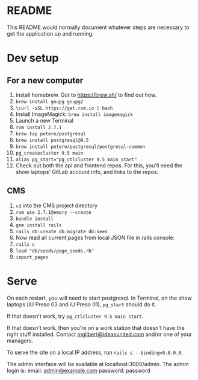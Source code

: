 # README

This README would normally document whatever steps are necessary to get the
application up and running.

# Dev setup

## For a new computer

1. install homebrew. Got to https://brew.sh/ to find out how.
2. `brew install gnupg gnupg2`
3. `\curl -sSL https://get.rvm.io | bash`
4. Install ImageMagick: `brew install imagemagick`
5. Launch a new Terminal
6. `rvm install 2.7.1`
7. `brew tap petere/postgresql`
8. `brew install postgresql@9.5`
9. `brew install petere/postgresql/postgresql-common`
10. `pg_createcluster 9.5 main`
11. `alias pg_start="pg_ctlcluster 9.5 main start"`
12. Check out both the api and frontend repos. For this, you'll need the show laptops' GitLab account info, and links to the repos.

## CMS

1. `cd` into the CMS project directory
2. `rvm use 2.7.1@emory --create`
3. `bundle install`
4. `gem install rails`
5. `rails db:create db:migrate db:seed`
6. Now read all current pages from local JSON file in rails console:
7. `rails c`
8. `load "db/seeds/page_seeds.rb"`
9. `import_pages`

# Serve

On each restart, you will need to start postgresql. In Terminal, on the show laptops (iU Preso 03 and iU Preso 01), `pg_start` should do it.

If that doesn't work, try `pg_ctlcluster 9.5 main start`.

If that doesn't work, then you're on a work station that doesn't have the right stuff installed. Contact mgilbert@ideasunited.com and/or one of your managers.

To serve the site on a local IP address, run `rails s --binding=0.0.0.0`.

The admin interface will be available at localhost:3000/admin.
The admin login is:
email: admin@example.com
password: password
